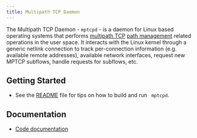 ```yaml
---
title: Multipath TCP Daemon
---
```


<!-- SPDX-License-Identifier: BSD-3-Clause
     Copyright (c) 2017-2019, Intel Corporation -->

The Multipath TCP Daemon - `mptcpd` - is a daemon for Linux based
operating systems that performs [multipath
TCP](https://tools.ietf.org/html/rfc6824) [path
management](https://tools.ietf.org/html/rfc6824#section-3.4) related
operations in the user space.  It interacts with the Linux kernel
through a generic netlink connection to track per-connection
information (e.g. available remote addresses), available network
interfaces, request new MPTCP subflows, handle requests for subflows,
etc.

## Getting Started
* See the [README](README.md) file for tips on how to build and run
 ` mptcpd`.

## Documentation
* [Code documentation](doc/html/index.html)
